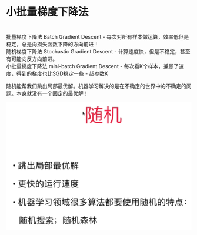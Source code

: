 
# 小批量梯度下降法


# 


批量梯度下降法 Batch Gradient Descent - 每次对所有样本做运算，效率低但是稳定，总是向损失函数下降的方向前进！  
随机梯度下降法 Stochastic Gradient Descent - 计算速度快，但是不稳定，甚至有可能向反方向前进。   
小批量梯度下降法 mini-batch Gradient Descent - 每次看K个样本，兼顾了速度，得到的梯度也比SGD稳定一些 - 超参数K  

随机能帮我们跳出局部最优解。机器学习解决的是在不确定的世界中的不确定的问题。本身就没有一个固定的最优解！  

![](images/6-9-stochastic.png)


